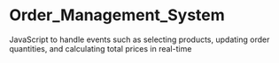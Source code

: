 # Order_Management_System
JavaScript to handle events such as selecting products, updating order quantities, and calculating total prices in real-time
